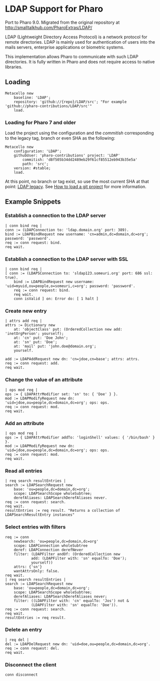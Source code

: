 
# LDAP Support for Pharo

Port to Pharo 9.0. Migrated from the original repository at http://smalltalkhub.com/PharoExtras/LDAP/

LDAP (Lightweight Directory Access Protocol) is a network protocol for remote directories. LDAP is mainly used for authentication of users into the mails servers, enterprise applications or biometric systems.

This implementation allows Pharo to communicate with such LDAP directories. It is fully written in Pharo and does not require access to native libraries.


## Loading
```Smalltalk
Metacello new
 	baseline: 'LDAP';
 	repository: 'github://{repo}/LDAP/src'; "For example 'github://pharo-contributions/LDAP/src'"
	load.
```
### Loading for Pharo 7 and older
Load the project using the configuration and the *commitish* corresponding to the legacy tag, branch or even SHA as the following:
```Smalltalk
Metacello new
 	configuration: 'LDAP';
	githubUser: 'pharo-contributions' project: 'LDAP' 
		commitish: 'd8f505b34dd2489eb29f61cf85512eb943b35e5a' 
		path: 'src';
	version: #stable;
	load.
```
At this point, no branch or tag exist, so use the most current SHA at that point: [LDAP legacy](https://github.com/pharo-contributions/LDAP/tree/d8f505b34dd2489eb29f61cf85512eb943b35e5a).
See [How to load a git project](https://github.com/pharo-open-documentation/pharo-wiki/blob/master/General/Baselines.md#how-to-load-a-git-project-using-its-baseline) for more information.

## Example Snippets

### Establish a connection to the LDAP server
```Smalltalk
| conn bind req |
conn := (LDAPConnection to: 'ldap.domain.org' port: 389).
bind := LDAPBindRequest new username: 'cn=admin,dc=domain,dc=org'; password: 'password'.
req := conn request: bind.
req wait.
```

### Establish a connection to the LDAP server with SSL
```Smalltalk
| conn bind req |
[ conn := (LDAPSConnection to: 'sldap123.someuri.org' port: 686 ssl: true).
	bind := LDAPBindRequest new username: 'uid=myuid,ou=people,o=someuri,c=org'; password: 'password'.
	req := conn request: bind.
	req wait.
	conn isValid ] on: Error do: [ 1 halt ]
```


### Create new entry
```Smalltalk
| attrs add req |
attrs := Dictionary new
    at: 'objectClass' put: (OrderedCollection new add: 'inetOrgPerson'; yourself);
    at: 'cn' put: 'Doe John';
    at: 'sn' put: 'Doe';
    at: 'mail' put: 'john.doe@domain.org';
    yourself.

add := LDAPAddRequest new dn: 'cn=jdoe,cn=base'; attrs: attrs.
req := conn request: add.
req wait.
```

### Change the value of an attribute
```Smalltalk
| ops mod req |
ops := { LDAPAttrModifier set: 'sn' to: { 'Doe' } }.
mod := LDAPModifyRequest new dn: 'uid=jdoe,ou=people,dc=domain,dc=org'; ops: ops.
req := conn request: mod.
req wait.
```

### Add an attribute
```Smalltalk
| ops mod req |
ops := { LDAPAttrModifier addTo: 'loginShell' values: { '/bin/bash' } }.
mod := LDAPModifyRequest new dn: 'uid=jdoe,ou=people,dc=domain,dc=org'; ops: ops.
req := conn request: mod.
req wait.
```

### Read all entries
```Smalltalk
| req search resultEntries |
search := LDAPSearchRequest new 
	base: 'ou=people,dc=domain,dc=org'; 
	scope: LDAPSearchScope wholeSubtree; 
	derefAliases: LDAPSearchDerefAliases never.
req := conn request: search.
req wait.
resultEntries := req result. "Returns a collection of LDAPSearchResultEntry instances"
```

### Select entries with filters
```Smalltalk
req := conn
    newSearch: 'ou=people,dc=domain,dc=org'
    scope: LDAPConnection wholeSubtree
    deref: LDAPConnection derefNever
    filter: (LDAPFilter andOf: (OrderedCollection new 
            add: (LDAPFilter with: 'sn' equalTo: 'Doe'); 
            yourself))
    attrs: {'sn'}
    wantAttrsOnly: false.
req wait.
| req search resultEntries |
search := LDAPSearchRequest new 
	base: 'ou=people,dc=domain,dc=org'; 
	scope: LDAPSearchScope wholeSubtree; 
	derefAliases: LDAPSearchDerefAliases never;
	filter: ((LDAPFilter with: 'cn' equalTo: 'Jos') not &
			(LDAPFilter with: 'sn' equalTo: 'Doe')).
req := conn request: search.
req wait.
resultEntries := req result.
```

### Delete an entry
```Smalltalk
| req del |
del := LDAPDelRequest new dn: 'uid=doe,ou=people,dc=domain,dc=org'.
req := conn request: del.
req wait.
```

### Disconnect the client
```Smalltalk
conn disconnect
```
